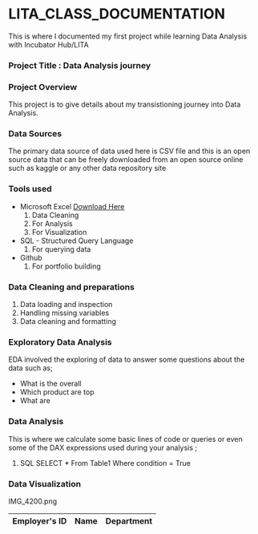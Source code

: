 # LITA_CLASS_DOCUMENTATION
This is where I documented my first project while learning Data Analysis with Incubator Hub/LITA
### Project Title : Data Analysis journey

### Project Overview
This project is to give details about my transistioning journey into Data Analysis.

### Data Sources
The primary data source of data used here is CSV file and this is an open source data that can be freely downloaded from an open source online such as kaggle or any other data repository site 

### Tools used 
- Microsoft Excel  [Download Here](https://wwwmicrosoft.com)
    1. Data Cleaning
    2. For Analysis 
    3. For Visualization
- SQL - Structured Query Language 
    1. For querying data
- Github 
   1. For portfolio building 

### Data Cleaning and preparations
   1. Data loading and inspection
   2. Handling missing variables
   3. Data cleaning and formatting

### Exploratory Data Analysis
EDA involved the exploring of data to answer some questions about the data such as; 
- What is the overall
- Which product are top
- What are

### Data Analysis
This is where we calculate some basic lines of code or queries or even some of the DAX expressions used during your analysis ;

1. SQL
SELECT * From Table1
Where condition = True

### Data Visualization
IMG_4200.png


|Employer's ID|Name| Department|
|---------|---------|---------|

